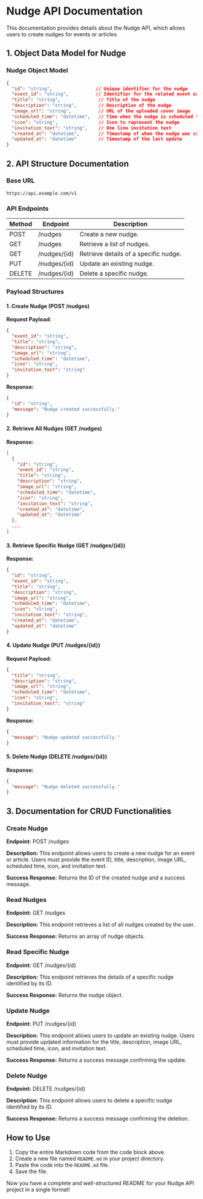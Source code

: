 # Nudge API Documentation

This documentation provides details about the Nudge API, which allows users to create nudges for events or articles.

## 1. Object Data Model for Nudge

### Nudge Object Model

```json
{
  "id": "string",                // Unique identifier for the nudge
  "event_id": "string",          // Identifier for the related event or article
  "title": "string",              // Title of the nudge
  "description": "string",        // Description of the nudge
  "image_url": "string",          // URL of the uploaded cover image
  "scheduled_time": "datetime",   // Time when the nudge is scheduled to be sent
  "icon": "string",               // Icon to represent the nudge
  "invitation_text": "string",    // One line invitation text
  "created_at": "datetime",       // Timestamp of when the nudge was created
  "updated_at": "datetime"        // Timestamp of the last update
}
```

## 2. API Structure Documentation

### Base URL

```
https://api.example.com/v1
```

### API Endpoints

| Method | Endpoint       | Description                      |
|--------|----------------|----------------------------------|
| POST   | /nudges        | Create a new nudge.              |
| GET    | /nudges        | Retrieve a list of nudges.       |
| GET    | /nudges/{id}   | Retrieve details of a specific nudge. |
| PUT    | /nudges/{id}   | Update an existing nudge.        |
| DELETE | /nudges/{id}   | Delete a specific nudge.         |

### Payload Structures

#### 1. Create Nudge (POST /nudges)

**Request Payload:**

```json
{
  "event_id": "string",
  "title": "string",
  "description": "string",
  "image_url": "string",
  "scheduled_time": "datetime",
  "icon": "string",
  "invitation_text": "string"
}
```

**Response:**

```json
{
  "id": "string",
  "message": "Nudge created successfully."
}
```

#### 2. Retrieve All Nudges (GET /nudges)

**Response:**

```json
[
  {
    "id": "string",
    "event_id": "string",
    "title": "string",
    "description": "string",
    "image_url": "string",
    "scheduled_time": "datetime",
    "icon": "string",
    "invitation_text": "string",
    "created_at": "datetime",
    "updated_at": "datetime"
  },
  ...
]
```

#### 3. Retrieve Specific Nudge (GET /nudges/{id})

**Response:**

```json
{
  "id": "string",
  "event_id": "string",
  "title": "string",
  "description": "string",
  "image_url": "string",
  "scheduled_time": "datetime",
  "icon": "string",
  "invitation_text": "string",
  "created_at": "datetime",
  "updated_at": "datetime"
}
```

#### 4. Update Nudge (PUT /nudges/{id})

**Request Payload:**

```json
{
  "title": "string",
  "description": "string",
  "image_url": "string",
  "scheduled_time": "datetime",
  "icon": "string",
  "invitation_text": "string"
}
```

**Response:**

```json
{
  "message": "Nudge updated successfully."
}
```

#### 5. Delete Nudge (DELETE /nudges/{id})

**Response:**

```json
{
  "message": "Nudge deleted successfully."
}
```

## 3. Documentation for CRUD Functionalities

### Create Nudge

**Endpoint:** POST /nudges

**Description:** This endpoint allows users to create a new nudge for an event or article. Users must provide the event ID, title, description, image URL, scheduled time, icon, and invitation text.

**Success Response:** Returns the ID of the created nudge and a success message.

### Read Nudges

**Endpoint:** GET /nudges

**Description:** This endpoint retrieves a list of all nudges created by the user.

**Success Response:** Returns an array of nudge objects.

### Read Specific Nudge

**Endpoint:** GET /nudges/{id}

**Description:** This endpoint retrieves the details of a specific nudge identified by its ID.

**Success Response:** Returns the nudge object.

### Update Nudge

**Endpoint:** PUT /nudges/{id}

**Description:** This endpoint allows users to update an existing nudge. Users must provide updated information for the title, description, image URL, scheduled time, icon, and invitation text.

**Success Response:** Returns a success message confirming the update.

### Delete Nudge

**Endpoint:** DELETE /nudges/{id}

**Description:** This endpoint allows users to delete a specific nudge identified by its ID.

**Success Response:** Returns a success message confirming the deletion.

## How to Use

1. Copy the entire Markdown code from the code block above.
2. Create a new file named `README.md` in your project directory.
3. Paste the code into the `README.md` file.
4. Save the file.

Now you have a complete and well-structured README for your Nudge API project in a single format!
